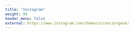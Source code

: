 ```yaml
---
title: "Instagram"
weight: 99
header_menu: false
external: https://www.instagram.com/themusicconciergeuk/
---
```

